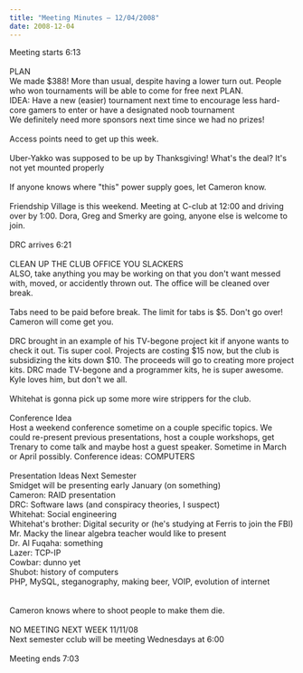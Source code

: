 ```yaml
---
title: "Meeting Minutes – 12/04/2008"
date: 2008-12-04
---
```

Meeting starts 6:13<br />
<br />
PLAN<br />
We made $388! More than usual, despite having a lower turn out. People who won tournaments will be able to come for free next PLAN.<br />
IDEA: Have a new (easier) tournament next time to encourage less hard-core gamers to enter or have a designated noob tournament<br />
We definitely need more sponsors next time since we had no prizes! <br />
<br />
Access points need to get up this week.<br />
<br />
Uber-Yakko was supposed to be up by Thanksgiving! What's the deal? It's not yet mounted properly<br />
<br />
If anyone knows where "this" power supply goes, let Cameron know.<br />
<br />
Friendship Village is this weekend. Meeting at C-club at 12:00 and driving over by 1:00. Dora, Greg and Smerky are going, anyone else is welcome to join.<br />
<br />
DRC arrives 6:21<br />
<br />
CLEAN UP THE CLUB OFFICE YOU SLACKERS<br />
ALSO, take anything you may be working on that you don't want messed with, moved, or accidently thrown out. The office will be cleaned over break.<br />
<br />
Tabs need to be paid before break. The limit for tabs is $5. Don't go over! Cameron will come get you.<br />
<br />
DRC brought in an example of his TV-begone project kit if anyone wants to check it out. Tis super cool. Projects are costing $15 now, but the club is subsidizing the kits down $10. The proceeds will go to creating more project kits. DRC made TV-begone and a programmer kits, he is super awesome. Kyle loves him, but don't we all.<br />
<br />
Whitehat is gonna pick up some more wire strippers for the club. <br />
<br />
Conference Idea<br />
Host a weekend conference sometime on a couple specific topics. We could re-present previous presentations, host a couple workshops, get Trenary to come talk and maybe host a guest speaker. Sometime in March or April possibly. Conference ideas: COMPUTERS<br />
<br />
Presentation Ideas Next Semester<br />
Smidget will be presenting early January (on something)<br />
Cameron: RAID presentation<br />
DRC: Software laws (and conspiracy theories, I suspect)<br />
Whitehat: Social engineering<br />
Whitehat's brother: Digital security or (he's studying at Ferris to join the FBI)<br />
Mr. Macky the linear algebra teacher would like to present<br />
Dr. Al Fuqaha: something<br />
Lazer: TCP-IP<br />
Cowbar: dunno yet<br />
Shubot: history of computers<br />
PHP, MySQL, steganography, making beer, VOIP, evolution of internet<br />
<br />
<br />
Cameron knows where to shoot people to make them die.<br />
<br />
NO MEETING NEXT WEEK 11/11/08<br />
Next semester cclub will be meeting Wednesdays at 6:00<br />
<br />
Meeting ends 7:03<br />
